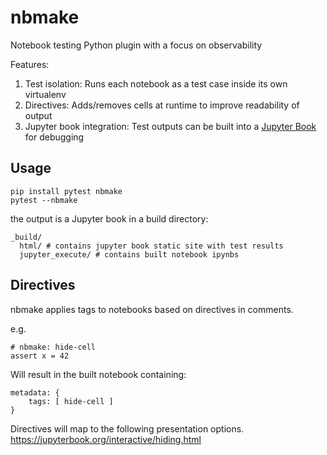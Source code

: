 # nbmake

Notebook testing Python plugin with a focus on observability

Features:

1. Test isolation: Runs each notebook as a test case inside its own virtualenv
2. Directives: Adds/removes cells at runtime to improve readability of output
3. Jupyter book integration: Test outputs can be built into a [Jupyter Book](https://jupyterbook.org/) for debugging

## Usage

```
pip install pytest nbmake
pytest --nbmake
```

the output is a Jupyter book in a build directory:

```
_build/
  html/ # contains jupyter book static site with test results
  jupyter_execute/ # contains built notebook ipynbs
```

## Directives

nbmake applies tags to notebooks based on directives in comments.

e.g.

```
# nbmake: hide-cell
assert x = 42
```

Will result in the built notebook containing:

```
metadata: {
    tags: [ hide-cell ]
}
```

Directives will map to the following presentation options.
https://jupyterbook.org/interactive/hiding.html
